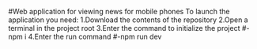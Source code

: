 #Web application for viewing news for mobile phones
To launch the application you need:
1.Download the contents of the repository
2.Open a terminal in the project root
3.Enter the command to initialize the project #-npm i 
4.Enter the run command #-npm run dev
